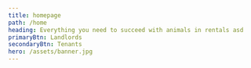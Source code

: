 ```yaml
---
title: homepage
path: /home
heading: Everything you need to succeed with animals in rentals asd
primaryBtn: Landlords
secondaryBtn: Tenants
hero: /assets/banner.jpg
---
```

